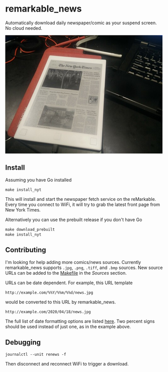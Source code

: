 # remarkable_news

Automatically download daily newspaper/comic as your suspend screen.  No cloud needed.

![demo](pic2.jpg)

## Install

Assuming you have Go installed

    make install_nyt
    
This will install and start the newspaper fetch service on the reMarkable.  Every time you connect to WiFi, it will try to grab the latest front page from New York Times.
    
Alternatively you can use the prebuilt release if you don't have Go

    make download_prebuilt
    make install_nyt
    
## Contributing

I'm looking for help adding more comics/news sources.  Currently remarkable_news supports `.jpg`, `.png`, `.tiff`, and `.bmp` sources.  New source URLs can be added to the [Makefile](Makefile) in the *Sources* section.

URLs can be date dependent.  For example, this URL template

    http://example.com/%%Y/%%m/%%d/news.jpg
    
would be converted to this URL by remarkable_news.

    http://example.com/2020/04/18/news.jpg
    
The full list of date formatting options are listed [here](https://github.com/lestrrat-go/strftime#supported-conversion-specifications).  Two percent signs should be used instead of just one, as in the example above.

## Debugging

    journalctl --unit renews -f
    
Then disconnect and reconnect WiFi to trigger a download.
